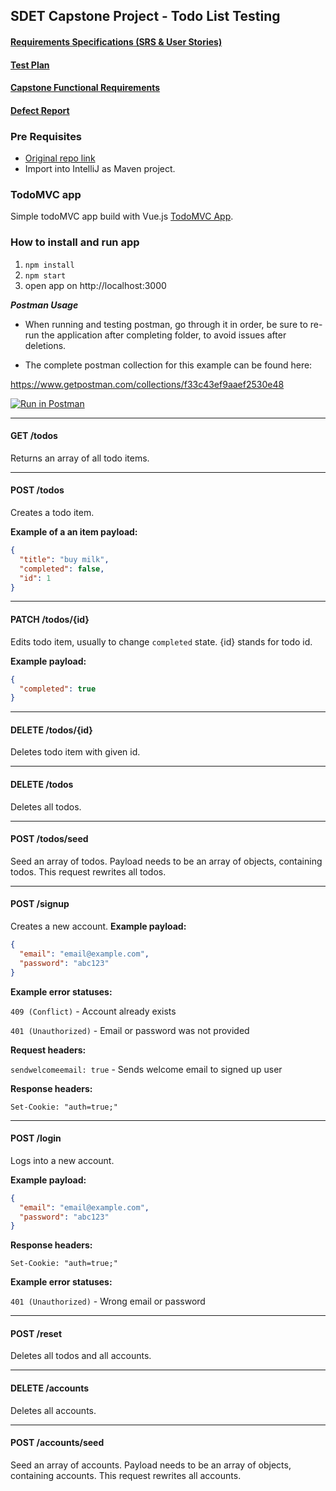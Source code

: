 ## SDET Capstone Project - Todo List Testing

#### [Requirements Specifications (SRS & User Stories)](https://docs.google.com/document/d/1tAbYqeIHtvmGi213qa-96b0Z5ntbx_blQh7fjKgur3E/edit?usp=sharing)
#### [Test Plan](https://docs.google.com/document/d/1eItVlCqdWSt3oH4TBR_kqew5ZWw0jYQKTYfLongx5bI/edit?usp=sharing)
#### [Capstone Functional Requirements](https://docs.google.com/document/d/1J6dbCcXrX6uprZc2gRZx30behGbY9d_eljjhi-SbtDg/edit?usp=sharing)
#### [Defect Report](https://docs.google.com/document/d/1opNwyDQ7BgyL_2lfo_qGtPovjUSRMyGabTmUe0xXDZE/edit?usp=sharing)


### Pre Requisites
- [Original repo link](https://github.com/dpinedacat/todoList-testing)
- Import into IntelliJ as Maven project.


### TodoMVC app
Simple todoMVC app build with Vue.js [TodoMVC App](https://github.com/filiphric/udemy-cypress-course).

### How to install and run app
1. `npm install`
2. `npm start`
3. open app on http://localhost:3000



***Postman Usage***

- When running and testing postman, go through it in order, be sure to re-run the application after completing folder, to avoid issues after deletions. 

- The complete postman collection for this example can be found here: 

https://www.getpostman.com/collections/f33c43ef9aaef2530e48

[![Run in Postman](https://run.pstmn.io/button.svg)](https://app.getpostman.com/run-collection/f33c43ef9aaef2530e48)


---
#### GET /todos
Returns an array of all todo items.

---
#### POST /todos
Creates a todo item. 

**Example of a an item payload:**
```json
{
  "title": "buy milk",
  "completed": false,
  "id": 1
}
```

---
#### PATCH /todos/{id}
Edits todo item, usually to change `completed` state. {id} stands for todo id.

**Example payload:**
```json
{
  "completed": true
}
```
---


#### DELETE /todos/{id}
Deletes todo item with given id.

---
#### DELETE /todos
Deletes all todos.

---
#### POST /todos/seed
Seed an array of todos. Payload needs to be an array of objects, containing todos. This request rewrites all todos.

---
#### POST /signup
Creates a new account. 
**Example payload:**
```json
{
  "email": "email@example.com",
  "password": "abc123"
}
```
**Example error statuses:**

`409 (Conflict)` - Account already exists

`401 (Unauthorized)` - Email or password was not provided

**Request headers:**

`sendwelcomeemail: true` - Sends welcome email to signed up user

**Response headers:**

`Set-Cookie: "auth=true;"`

---
#### POST /login
Logs into a new account.

**Example payload:**
```json
{
  "email": "email@example.com",
  "password": "abc123"
}
```
**Response headers:**

`Set-Cookie: "auth=true;"`

**Example error statuses:**

`401 (Unauthorized)` - Wrong email or password

---
#### POST /reset
Deletes all todos and all accounts.

---
#### DELETE /accounts
Deletes all accounts.

---
#### POST /accounts/seed
Seed an array of accounts. Payload needs to be an array of objects, containing accounts. This request rewrites all accounts.
